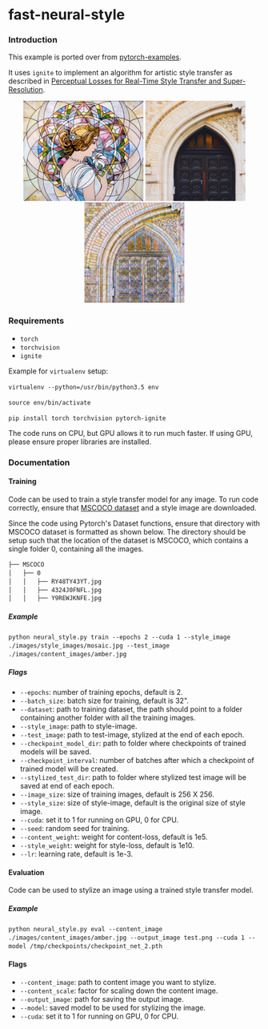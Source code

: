 # fast-neural-style

### Introduction
This example is ported over from [pytorch-examples](https://github.com/pytorch/examples/tree/master/fast_neural_style).

It uses `ignite` to implement an algorithm for artistic style transfer as described in [Perceptual Losses for Real-Time Style Transfer and Super-Resolution](https://arxiv.org/abs/1603.08155).

<p align="center">
    <img src="images/style_images/mosaic.jpg" height="200px">
    <img src="images/content_images/amber.jpg" height="200px">
    <img src="images/output_images/mosaic_amber.jpg" height="200px">
</p>

### Requirements

* `torch`
* `torchvision`
* `ignite`

Example for `virtualenv` setup:

`virtualenv --python=/usr/bin/python3.5 env`

`source env/bin/activate`

`pip install torch torchvision pytorch-ignite`

The code runs on CPU, but GPU allows it to run much faster. If using GPU, please ensure proper libraries are installed. 

### Documentation

#### Training
Code can be used to train a style transfer model for any image. To run code correctly, ensure that [MSCOCO dataset](http://images.cocodataset.org/zips/train2014.zip) and a style image are downloaded.

Since the code using Pytorch's Dataset functions, ensure that directory with MSCOCO dataset is formatted as shown below. The directory should be setup such that the location of the dataset is MSCOCO, which contains a single folder 0, containing all the images. 


```bash
├── MSCOCO
│   ├── 0
│   │   ├── RY48TY43YT.jpg
│   │   ├── 4324J0FNFL.jpg
│   │   ├── Y9REWJKNFE.jpg
```

##### Example
`python neural_style.py train --epochs 2 --cuda 1 --style_image ./images/style_images/mosaic.jpg --test_image ./images/content_images/amber.jpg`

##### Flags
* `--epochs`: number of training epochs, default is 2. 
* `--batch_size`: batch size for training, default is 32".
* `--dataset`: path to training dataset, the path should point to a folder containing another folder with all the training images. 
* `--style_image`: path to style-image. 
* `--test_image`: path to test-image, stylized at the end of each epoch. 
* `--checkpoint_model_dir`: path to folder where checkpoints of trained models will be saved. 
* `--checkpoint_interval`: number of batches after which a checkpoint of trained model will be created. 
* `--stylized_test_dir`: path to folder where stylized test image will be saved at end of each epoch. 
* `--image_size`: size of training images, default is 256 X 256.
* `--style_size`: size of style-image, default is the original size of style image. 
* `--cuda`: set it to 1 for running on GPU, 0 for CPU. 
* `--seed`: random seed for training. 
* `--content_weight`: weight for content-loss, default is 1e5. 
* `--style_weight`: weight for style-loss, default is 1e10. 
* `--lr`: learning rate, default is 1e-3. 


#### Evaluation

Code can be used to stylize an image using a trained style transfer model. 

##### Example
`python neural_style.py eval --content_image ./images/content_images/amber.jpg --output_image test.png --cuda 1 --model /tmp/checkpoints/checkpoint_net_2.pth`

#### Flags
* `--content_image`: path to content image you want to stylize.
* `--content_scale`: factor for scaling down the content image.  
* `--output_image`: path for saving the output image.  
* `--model`: saved model to be used for stylizing the image.
* `--cuda`: set it to 1 for running on GPU, 0 for CPU. 
